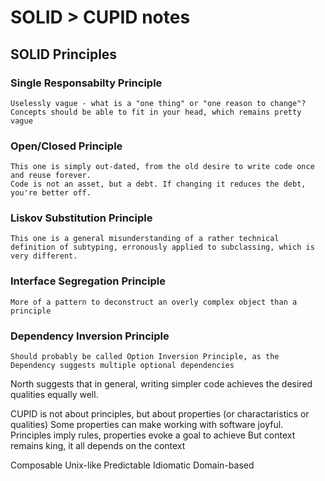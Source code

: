 # SOLID > CUPID notes

## SOLID Principles
### Single Responsabilty Principle
    Uselessly vague - what is a "one thing" or "one reason to change"?
    Concepts should be able to fit in your head, which remains pretty vague 

### Open/Closed Principle
    This one is simply out-dated, from the old desire to write code once and reuse forever. 
    Code is not an asset, but a debt. If changing it reduces the debt, you're better off.

### Liskov Substitution Principle
    This one is a general misunderstanding of a rather technical definition of subtyping, erronously applied to subclassing, which is very different. 
    
### Interface Segregation Principle
    More of a pattern to deconstruct an overly complex object than a principle

### Dependency Inversion Principle
    Should probably be called Option Inversion Principle, as the Dependency suggests multiple optional dependencies


North suggests that in general, writing simpler code achieves the desired qualities equally well. 



CUPID is not about principles, but about properties (or charactaristics or qualities)
Some properties can make working with software joyful. 
Principles imply rules, properties evoke a goal to achieve
But context remains king, it all depends on the context

Composable
Unix-like
Predictable
Idiomatic
Domain-based